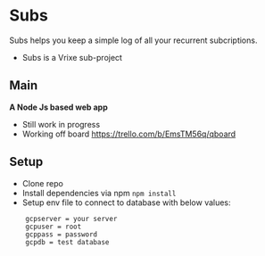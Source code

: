 # Subs
Subs helps you keep a simple log of all your recurrent subcriptions.
 - Subs is a Vrixe sub-project

## Main
**A Node Js based web app**
 - Still work in progress 
 - Working off board https://trello.com/b/EmsTM56q/qboard 

## Setup
 - Clone repo
 - Install dependencies via npm `npm install`
 - Setup env file to connect to database with below values:
```
    gcpserver = your server
    gcpuser = root
    gcppass = password
    gcpdb = test database
```